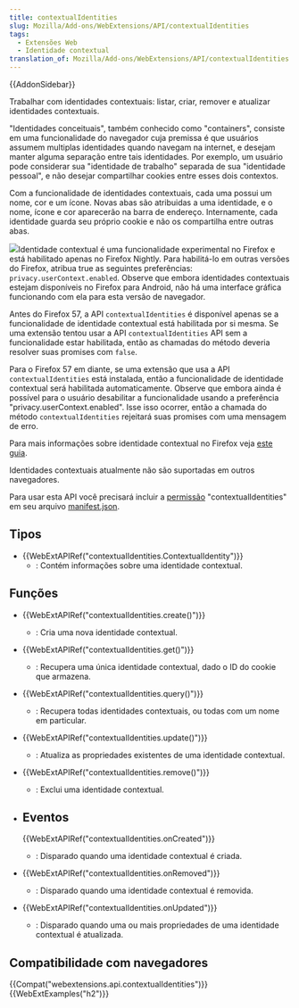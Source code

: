 ```yaml
---
title: contextualIdentities
slug: Mozilla/Add-ons/WebExtensions/API/contextualIdentities
tags:
  - Extensões Web
  - Identidade contextual
translation_of: Mozilla/Add-ons/WebExtensions/API/contextualIdentities
---
```

{{AddonSidebar}}

Trabalhar com identidades contextuais: listar, criar, remover e atualizar identidades contextuais.

"Identidades conceituais", também conhecido como "containers", consiste em uma funcionalidade do navegador cuja premissa é que usuários assumem multiplas identidades quando navegam na internet, e desejam manter alguma separação entre tais identidades. Por exemplo, um usuário pode considerar sua "identidade de trabalho" separada de sua "identidade pessoal", e não desejar compartilhar cookies entre esses dois contextos.

Com a funcionalidade de identidades contextuais, cada uma possui um nome, cor e um ícone. Novas abas são atribuidas a uma identidade, e o nome, ícone e cor aparecerão na barra de endereço. Internamente, cada identidade guarda seu próprio cookie e não os compartilha entre outras abas.

![](https://mdn.mozillademos.org/files/14719/containers.png)Identidade contextual é uma funcionalidade experimental no Firefox e está habilitado apenas no Firefox Nightly. Para habilitá-lo em outras versões do Firefox, atribua true as seguintes preferências: `privacy.userContext.enabled`. Observe que embora identidades contextuais estejam disponíveis no Firefox para Android, não há uma interface gráfica funcionando com ela para esta versão de navegador.

Antes do Firefox 57, a API `contextualIdentities` é disponível apenas se a funcionalidade de identidade contextual está habilitada por si mesma. Se uma extensão tentou usar a API `contextualIdentities` API sem a funcionalidade estar habilitada, então as chamadas do método deveria resolver suas promises com `false`.

Para o Firefox 57 em diante, se uma extensão que usa a API `contextualIdentities` está instalada, então a funcionalidade de identidade contextual será habilitada automaticamente. Observe que embora ainda é possível para o usuário desabilitar a funcionalidade usando a preferência "privacy.userContext.enabled". Isse isso ocorrer, então a chamada do método `contextualIdentities` rejeitará suas promises com uma mensagem de erro.

Para mais informações sobre identidade contextual no Firefox veja [este guia](https://wiki.mozilla.org/Security/Contextual_Identity_Project/Containers).

Identidades contextuais atualmente não são suportadas em outros navegadores.

Para usar esta API você precisará incluir a [permissão](/pt-BR/docs/Mozilla/Add-ons/WebExtensions/manifest.json/permissions) "contextualIdentities" em seu arquivo [manifest.json](/pt-BR/docs/Mozilla/Add-ons/WebExtensions/manifest.json).

## Tipos

- {{WebExtAPIRef("contextualIdentities.ContextualIdentity")}}
  - : Contém informações sobre uma identidade contextual.

## Funções

- {{WebExtAPIRef("contextualIdentities.create()")}}
  - : Cria uma nova identidade contextual.
- {{WebExtAPIRef("contextualIdentities.get()")}}
  - : Recupera uma única identidade contextual, dado o ID do cookie que armazena.
- {{WebExtAPIRef("contextualIdentities.query()")}}
  - : Recupera todas identidades contextuais, ou todas com um nome em particular.
- {{WebExtAPIRef("contextualIdentities.update()")}}
  - : Atualiza as propriedades existentes de uma identidade contextual.
- {{WebExtAPIRef("contextualIdentities.remove()")}}
  - : Exclui uma identidade contextual.

- ## Eventos

  {{WebExtAPIRef("contextualIdentities.onCreated")}}

  - : Disparado quando uma identidade contextual é criada.

- {{WebExtAPIRef("contextualIdentities.onRemoved")}}
  - : Disparado quando uma identidade contextual é removida.
- {{WebExtAPIRef("contextualIdentities.onUpdated")}}
  - : Disparado quando uma ou mais propriedades de uma identidade contextual é atualizada.

## Compatibilidade com navegadores

{{Compat("webextensions.api.contextualIdentities")}} {{WebExtExamples("h2")}}
